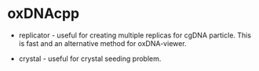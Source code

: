 # oxDNAcpp
- replicator - useful for creating multiple replicas for cgDNA particle. This is fast and an alternative method for oxDNA-viewer.

- crystal - useful for crystal seeding problem.
